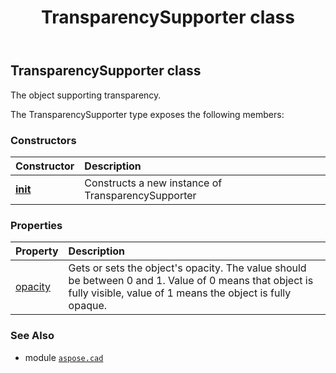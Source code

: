 ﻿---
title: TransparencySupporter class
second_title: Aspose.CAD for Python via .NET API References
description: 
type: docs
weight: 550
url: /python-net/aspose.cad/transparencysupporter/
is_root: false
---

## TransparencySupporter class

The object supporting transparency.



The TransparencySupporter type exposes the following members:

### Constructors
| Constructor | Description |
| :- | :- |
| [__init__](/cad/python-net/aspose.cad/transparencysupporter/__init__/#) | Constructs a new instance of TransparencySupporter |


### Properties
| Property | Description |
| :- | :- |
| [opacity](/cad/python-net/aspose.cad/transparencysupporter/opacity) | Gets or sets the object's opacity. The value should be between 0 and 1. Value of 0 means that object is fully visible, value of 1 means the object is fully opaque. |



### See Also
* module [`aspose.cad`](..)
